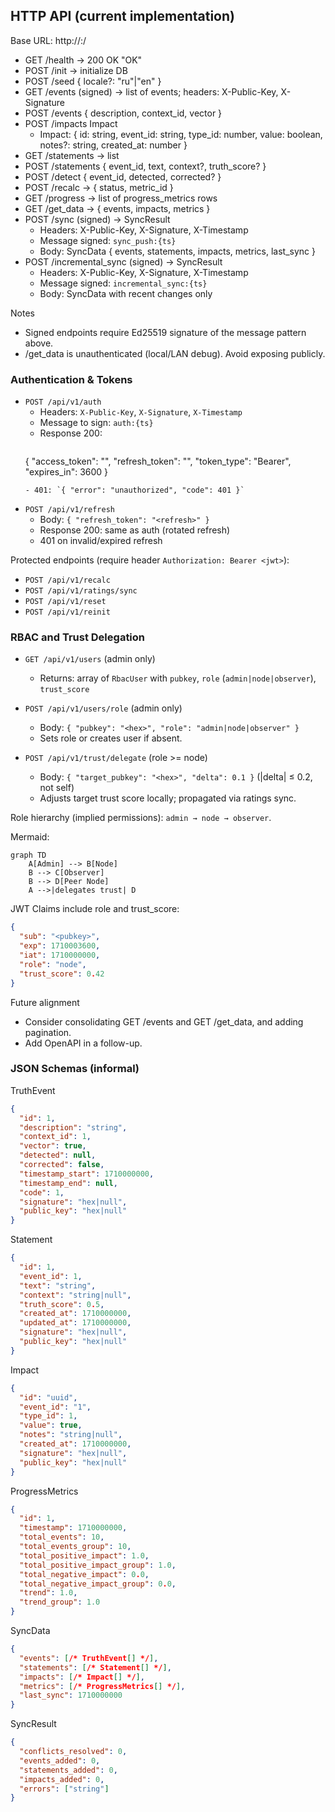 ## HTTP API (current implementation)
Base URL: http://<host>:<port>/

- GET /health → 200 OK "OK"
- POST /init → initialize DB
- POST /seed { locale?: "ru"|"en" }
- GET /events (signed) → list of events; headers: X-Public-Key, X-Signature
- POST /events { description, context_id, vector }
- POST /impacts Impact
  - Impact: { id: string, event_id: string, type_id: number, value: boolean, notes?: string, created_at: number }
- GET /statements → list
- POST /statements { event_id, text, context?, truth_score? }
- POST /detect { event_id, detected, corrected? }
- POST /recalc → { status, metric_id }
- GET /progress → list of progress_metrics rows
- GET /get_data → { events, impacts, metrics }
- POST /sync (signed) → SyncResult
  - Headers: X-Public-Key, X-Signature, X-Timestamp
  - Message signed: `sync_push:{ts}`
  - Body: SyncData { events, statements, impacts, metrics, last_sync }
- POST /incremental_sync (signed) → SyncResult
  - Headers: X-Public-Key, X-Signature, X-Timestamp
  - Message signed: `incremental_sync:{ts}`
  - Body: SyncData with recent changes only

Notes
- Signed endpoints require Ed25519 signature of the message pattern above.
- /get_data is unauthenticated (local/LAN debug). Avoid exposing publicly.

### Authentication & Tokens

- `POST /api/v1/auth`
  - Headers: `X-Public-Key`, `X-Signature`, `X-Timestamp`
  - Message to sign: `auth:{ts}`
  - Response 200:
    ```json
  { "access_token": "<jwt>", "refresh_token": "<refresh>", "token_type": "Bearer", "expires_in": 3600 }
    ```
  - 401: `{ "error": "unauthorized", "code": 401 }`

- `POST /api/v1/refresh`
  - Body: `{ "refresh_token": "<refresh>" }`
  - Response 200: same as auth (rotated refresh)
  - 401 on invalid/expired refresh

Protected endpoints (require header `Authorization: Bearer <jwt>`):
- `POST /api/v1/recalc`
- `POST /api/v1/ratings/sync`
- `POST /api/v1/reset`
- `POST /api/v1/reinit`

### RBAC and Trust Delegation

- `GET /api/v1/users` (admin only)
  - Returns: array of `RbacUser` with `pubkey`, `role` (`admin|node|observer`), `trust_score`

- `POST /api/v1/users/role` (admin only)
  - Body: `{ "pubkey": "<hex>", "role": "admin|node|observer" }`
  - Sets role or creates user if absent.

- `POST /api/v1/trust/delegate` (role >= node)
  - Body: `{ "target_pubkey": "<hex>", "delta": 0.1 }` (|delta| ≤ 0.2, not self)
  - Adjusts target trust score locally; propagated via ratings sync.

Role hierarchy (implied permissions): `admin → node → observer`.

Mermaid:

```mermaid
graph TD
    A[Admin] --> B[Node]
    B --> C[Observer]
    B --> D[Peer Node]
    A -->|delegates trust| D
```

JWT Claims include role and trust_score:
```json
{
  "sub": "<pubkey>",
  "exp": 1710003600,
  "iat": 1710000000,
  "role": "node",
  "trust_score": 0.42
}
```

Future alignment
- Consider consolidating GET /events and GET /get_data, and adding pagination.
- Add OpenAPI in a follow-up.

### JSON Schemas (informal)

TruthEvent
```json
{
  "id": 1,
  "description": "string",
  "context_id": 1,
  "vector": true,
  "detected": null,
  "corrected": false,
  "timestamp_start": 1710000000,
  "timestamp_end": null,
  "code": 1,
  "signature": "hex|null",
  "public_key": "hex|null"
}
```

Statement
```json
{
  "id": 1,
  "event_id": 1,
  "text": "string",
  "context": "string|null",
  "truth_score": 0.5,
  "created_at": 1710000000,
  "updated_at": 1710000000,
  "signature": "hex|null",
  "public_key": "hex|null"
}
```

Impact
```json
{
  "id": "uuid",
  "event_id": "1",
  "type_id": 1,
  "value": true,
  "notes": "string|null",
  "created_at": 1710000000,
  "signature": "hex|null",
  "public_key": "hex|null"
}
```

ProgressMetrics
```json
{
  "id": 1,
  "timestamp": 1710000000,
  "total_events": 10,
  "total_events_group": 10,
  "total_positive_impact": 1.0,
  "total_positive_impact_group": 1.0,
  "total_negative_impact": 0.0,
  "total_negative_impact_group": 0.0,
  "trend": 1.0,
  "trend_group": 1.0
}
```

SyncData
```json
{
  "events": [/* TruthEvent[] */],
  "statements": [/* Statement[] */],
  "impacts": [/* Impact[] */],
  "metrics": [/* ProgressMetrics[] */],
  "last_sync": 1710000000
}
```

SyncResult
```json
{
  "conflicts_resolved": 0,
  "events_added": 0,
  "statements_added": 0,
  "impacts_added": 0,
  "errors": ["string"]
}
```
